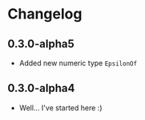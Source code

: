 # Changelog

## 0.3.0-alpha5

* Added new numeric type `EpsilonOf`

## 0.3.0-alpha4

* Well... I've started here :)
